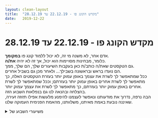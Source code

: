 ```yaml
---
layout: clean-layout
title:  "מקדש הקונג פו - 22.12.19 עד 28.12.19"
date:   2019-12-22
---
```

# מקדש הקונג פו - 22.12.19 עד 28.12.19 
אדם אחר, לא משנה מי זה, לא יכול ללמוד קונג פו <b>במקומך</b>.<br> כלומר, מבחינות מסויימות הוא יכול, אך זה לא יהיה <b>את/ה</b>.<br> גם הטקסטים שאת/ה כותב/ת כאן בעקבות השיעורים שלך, הם שלך, ממך.<br> הם נועדו בראש ובראשונה בשבילך... ולאחר מכן גם בשביל אחרים.<br> ככל שמתאפשר לך לשרת את עצמך באופן עמוק יותר בעזרת הטקסטים האלה, כך מתאפשר לך לשרת אחרים באופן עמוק יותר בעזרתם; וככל שמתאפשר לך לשרת אחרים באופן עמוק יותר בעזרתם, כך מתאפשר לך לשרת את עצמך עמוק יותר.<br> בהצלחה ובהנאה לנו גם בנפלאות השבוע הזה.<br> הבה נרפה, נדרוך את מודעותנו ונאפשר לעצמנו להימנע מלעשות אפילו תזוזה זעירה, שאיננה נובעת באמת מאיתנו, משלוותנו, מהאמת הפנימית העמוקה שלנו.

<details>
                    <summary>משיעורי השבוע של</summary>
                    
                  </details><details>
                    <summary>> > 22.12.2019, א' ערב, "ניסיון משולש</summary>
                    מכעשרים לשבע עד עשר ומשהו עם בועז, בעז, יניב ודרור.<br> <br> ההנחיות החיצוניות היו בעיקר הפנייה לשלשה האצילית <b>עזרה</b>, <b>היעזרות</b> ו<b>עצמאות</b>, בעלת ראשי התיבות הקליטים עה&quot;ע. או הע&quot;ע. או החביב עלי מכולם, עע&quot;ה.<br> עזר לי שנשלחו לכולנו ויכולנו להתייחס אליהן.<br> <br> בזמן שהתקדמתי עם בועז בעזרת &quot;אגרוף ארוך&quot; השלישית, שמתי לב במיוחד לתנועות שיוצרות מהגוף מעין קפיץ-ספירלה ואז מתירות אותו, יש כמה כאלה, שלמות וחלקיות. (רק עכשיו אני מקשר את זה גם למשהו שליעוז <a href=http://www.tapuz.co.il/communa/viewmsgcommuna.asp?communaid=40780&msgid=57502573 target=_blank style=color:blue>שיתף בו פה</a>, בנוגע לסן צ&#39;ן אחרת).<br> בועז ואני נעזרנו בעיקר זה בתשומת הלב של זה תוך ביצוע הפורמה, אבל גם הצבענו זה לזה על דברים מסויימים, בקטנה.<br> כשהשאר הגיעו אספנו מכולנו בקשות עזרה, עברנו למזרח כיכר התרבות ליד הספסלים המעוקלים, ושם קידמנו את עצמנו בסבב פחות או יותר לפי הרשימה.<br> <br> ---<br> <br> כמה מהעבודות שהעברנו לנו ככה:<br> <br> <img src="http://www.timg.co.il/tapuzForum/images/Emo41.gif" alt="|*|"> להכיר ולהשתכן במבוע הענוג של הגוף<br> <br> <img src="http://www.timg.co.il/tapuzForum/images/Emo41.gif" alt="|*|"> גמישות לא כתרגיל מבודד אלא כדרך חיים.<br> (ובכלל, דברים שמודעות מתמשכת אליהם מביאה לכך שייווצרו <b>גם</b> הזדמנויות ייעודיות לטיפול בהם. למשל לנשימה, בדרך כלל ולא רק בזמן ריצה.)<br> <br> <img src="http://www.timg.co.il/tapuzForum/images/Emo41.gif" alt="|*|"> 100 חבטות בכרית בנסיון להישאר מוגן, אפקטיבי וב-easy. <br> (ובכלל, בקרת מאמצים לא פרופורציונליים - למשל כשאני מתרגל פורמה.)<br> <br> <img src="http://www.timg.co.il/tapuzForum/images/Emo41.gif" alt="|*|"> פרה-פיגורציה: אני בשלושה מועדים ב-2020, שבהם פרוייקטים שלי מוגשמים כבר.<br> (אחד מהם, משהו פיננסי, ממש הפתיע אותי. לא הייתי מודע לחשיבות של הפרוייקט הזה בשבילי.)<br> <br> <img src="http://www.timg.co.il/tapuzForum/images/Emo41.gif" alt="|*|"> חוויית היום שלי בשלמותו.<br> (יישמתי את זה בשני האופנים שבהם הבנתי את זה: &quot;שלם&quot;, הזמנה לחוות את כל כל כל היום שלי ללא אפליות, ו&quot;מושלם&quot;, הזמנה לחוות אותו כמושלם.)<br> <br> <img src="http://www.timg.co.il/tapuzForum/images/Emo41.gif" alt="|*|"> ארבע הליכות ההתעמלות באופן זורם ככל יכולתי, תוך שאני שם לב ל&quot;קשרים&quot; שיש/מופיעים בי תוך כדי התרגול ומנסה למוסס אותם.<br> <br> <img src="http://www.timg.co.il/tapuzForum/images/Emo41.gif" alt="|*|"> פרישׂה של התיימנות תנועתית/לחימתית על פני 2020 <br> (בחרתי במעברים נאים ויעילים דרך הקרקע כפי שיהיו בסוף הרבעון הראשון, השני, השלישי והרביעי.)<br> נעמו ועזרו לי השתדלויות של אחרים לפרושׂ להם התיימנות על פני השנה (כבר היו מעט אחרים בשלב זה, אבל הם עזרו לי).<br> <br> <img src="http://www.timg.co.il/tapuzForum/images/Emo41.gif" alt="|*|"> חוויית גוף האור שלי<br> <br> <img src="http://www.timg.co.il/tapuzForum/images/Emo41.gif" alt="|*|"> שילוב של מאמץ והנאה<br> (נכונות להישאר במאמץ מוגבר לאורך זמן, ולעדכן את ההתייחסות שלי אליו ואת השימוש שלי בו תוך כדי העבודה.)<br> <br> <img src="http://www.timg.co.il/tapuzForum/images/Emo41.gif" alt="|*|"> כוכבת הכוכבות, עבודת העבודות, היתה לי היום עבודה שניתנה כמענה לבקשת העזרה של אחד מאיתנו &quot;לא להיות מופעל על ידי רגשות נמוכים כגון אשמה ופחד&quot;.<br> הנגשתי לי את השלשה<b>עצמי</b>, <b>התנגדות</b> ו<b>כניעה</b>.<br> <b>עצמי</b>, כשאני נזכר בקיומי, מפריד את עצמי מיתר הדברים, שב ומוצא את עצמי.<br> <b>התנגדות</b>, למה שאני לא מוכן שיפעיל אותי (כגון קולות מחלישים חיצוניים/פנימיים).<br> <b>כניעה</b>, למה שאני מעוניין להיכנע לו (למשל לחוויית חופש או אושר כשאני מפריד את עצמי מהשאר, או להנאה מעשייה שאני מצליח להעביר את עצמי אליה.)<br> המחשתי לעצמי את יכולתי להיעזר בשלשה הזאת לריפוי, צמיחה ועשייה.<br>
                  </details><details>
                    <summary>ראשון ערב, 22.12.19, "ניסיון משולש</summary>
                    נכחו בשיעור: בועז, בעז, דרור, יניב וריב <br> משך (בקירוב): 19:30 - 22:00<br> <br> 3 דגשים שקיבלנו לפני השיעור: לעזור, להיעזר, להיות בלתי תלויים. בו זמנית, כאיזושהי הכוונה פנימית ולאו דווקא כמשהו שמובחן מבחוץ.<br> נראה לי שהיתה לזה השפעה מסוימת, מיטיבה, על השיעור שלי וההתנהלות שלי בתוכו.<br> <br> עבדתי קצת לבד - חימום, מתיחות. נדמה שהאוטומט אצלי זה להתאמן לבד, ונדרש מאמץ מסוים כדי להיכנס למצב של תקשורת ושיתוף פעולה.<br> כשכולנו היינו שם, בחרנו ביחד מיקום אחר - חצאי העיגולים מבטון באזור הרחבה של הבימה, ונענו אליו.<br> <br> שיתפנו בדברים שרוצים עזרה לגביהם, עד שצברנו 10 נושאים כאלה. ביניהם (מה שזכרתי):<br> ראייה,<br> ריפוי,<br> גמישות,<br> פיגוג תחושת איכסה,<br> מעבר דרך הקרקע,<br> התקדמות בהגשמת יעדים,<br> לא להיות מופעל ע&quot;י רגשות נמוכים כמו אשמה ופחד,<br> בעיטות,<br> התרה של פלונטרים רגשיים.<br> <br> עבדנו בסבב של הנחיות, כשכל אחד בתורו יכול להנחות במה שבוחר, או להעביר את התור לבא אחריו. (ניתן גם לקחת לעצמי את התור ואח&quot;כ להחזירו למי שהיה אמור להיות הבא בתור). כמה מהדברים שעשינו (לא בהכרח בסדר הזה):<br> <br> גמישות, שלא דרך מתיחות חיצוניות, אלא דרך עבודה שכללה תשומת לב לגוף והתרווחות ובשילוב תנועות קטנות וקשובות של המפרקים.<br> נסיון להתחבר לשקט הפנימי שמעבר לשכבת הרעש והסבל שאולי נוכחת בנו.<br> מודעות לשתי השכבות בו זמנית, ולכך שיש גם אפשרות שהשכבה של הרעש בתוכנו לא תהיה יותר.<br> בזוגות (תרגלתי עם בועז) - 100 חבטות על כרית כשמנסה לסיים במצב יותר נינוח ועם נשימה רגועה יותר ממתי שהתחלתי.<br> *מתישהו יניב שינה מיקום, או אולי סיים את השיעור שלו, ונשארנו ארבעה.<br> <br> עבודה כלשהי הקשורה בנשימה, תוך כדי כל מיני פעילויות חיצוניות. (לא זוכר בדיוק מה)<br> 3 יעדים שיש לי ל2020 - לראות אותם מוגשמים. היה לי קשה לבחור 3 כאלה (חוסר אמון, פחד לעשות לעצמי &#39;נאחס&#39;).<br> תרגול גמישות בישיבה בפיסוק, במעגל. מתוך הקשבה עמוקה, התרווחות אל התנוחה שנמצאים בה וכדומה.<br> תרגול 4 הליכות התעמלות - כשיש קושי, משהו לא זורם - לראות זאת כאיזשהו קשר שיש להתיר.<br> בישיבה שעונה לאחור, מבט דרך העין הלא דומיננטית אל עבר נקודה במרחק. הרפיית המבט. בשלב מסוים ממש נהניתי לראות תמונה חדה, קצת כמו עם משקפיים.<br> *לקראת סוף השיעור שלי דרור סיים ונשארנו שלושה.<br> <br> לראות את עצמי / את הגוף (לא זוכר בדיוק) כאור.<br> להסתכל על היום שהיה לי כמושלם. אם לא הולך אז על חלקים ממנו. לשתף במשהו שהיה ממש מוצלח ביום הזה.<br> הנאה מהראייה שלנו.<br> למצוא תנועה / מנח גוף מאומץ/ת ולשחק עם גבול הקושי - לצאת ולהכנס אליו להנאתנו. המטרה שזה יהיה נעים ולא מעיק כלל.<br> לקחת תנועה פיזית כלשהי ולמצוא רמות שונות עבורה - רמה שונה לכל רבעון של שנת 2020. התקשיתי בזה בהתחלה עקב חוסר הבנה של המשימה.<br> כשאני מגלה שאני מופעל ע&quot;י רגש כלשהו הנחשב שלילי / נמוך, כגון אשמה או פחד - ניתן להשתמש בשלשה החביבה הזו:<br> מציאת עצמי - כבר בשלב הזה אני מתחיל להשתחרר מההפעלה הרגשית הזו, התנגדות - אני יודע שלא רוצה להיות מופעל כי כבר יש לי את עצמי, אז יכול להגיד &#39;לא&#39; לאותה הפעלה, כניעה - לשמחה, להרגשה הטובה, לחופש.<br> <br> היה יופי!!<br>
                  </details><details>
                    <summary>"משימות מיטיבות", שני ערב, 23.12.1</summary>
                    הרפייה ונעימות בחדר השינה. חושך. יומן השיעורים - התעסקות נינוחה איתו. תקשורת עם עצמי - פשוט מדבר לעצמי ועושה לי נעים. תנועה - גם כן עושה לי נעים, דרכה. שיעור נעים ופשוט.<br> <br> 19:30-20:40
                  </details><details>
                    <summary>ראשון 20:00, 22.12.19 - "ניסיון משולש</summary>
                    ביחד עם ריב, דרור, יניב ובעז<br> מ 18:50 עד 22:00<br> <br> שלוש הנחיות הליבה שקיבלנו במייל:<br>  - לעזור זה לזה<br>  - להיעזר זה בזה<br>  - להיות בלתי תלויים בזה בזה<br> היה לי קל יותר לזכור אותן בתחילת השיעור כשעבדתי לבד ועם ריב. גם בהמשך עשיתי בהן שימוש מועיל מדי פעם. למשל, ברגעים הקצרים שבין ההדרכות לקחתי אחריות ושילבתי תרגולים קצרים.<br> <br> התחלתי את השיעור שלי בחימום נעים ואחרי כמה זמן שיתפתי פעולה עם ריב בתרגול פורמת אגרוף ארוך 3. בכל פעם מישהו ביצע את הפורם והשני התבונן ושיתף במשהו. אחד הדברים שעבדתי עליהם היה ליצור זרימה בתנועה גם כשאני מבצע את הפורם במהירות גבוהה יחסית.<br> <br> כשכולם הגיעו בחרנו את אזור רחבת הבימה כמקום בו נמשיך את השיעור שלנו.<br> יצרנו כולנו מאגר של בקשות עזרה:<br>  - שיפור הראייה<br>  - בריאות<br>  - גמישות<br>  - להינקות מהרגשת איכסה<br>  - לשחרר חלקים קשורים<br>  - להצליח להגשים פרוייקטים בשנת 2020<br>  - הגשמת יעדים<br>  - איך לא להישאב לרגשות נמוכים<br>  - הכנסת רגעי אור ליום יום<br>  - חבטות<br> <br> <br> עשינו מעין סבב הדרכות(ריב, דרור, יניב בעז ואני) כשיש לנו את האפשרות להגיד &quot;עבור&quot;. <br> <br> כמה מההדרכות שעשינו:<br>  - גמישות - התייחסות לזה כאל פעולה שמתרחשת כל הזמן ולא כתרגיל פונקציונלי שאני מקדיש לו זמן מיוחד. זה היה מצויין<br>  - תרגול של 100 חבטות ברציפות לכרית אימון. ניסיון לשמור על נשימה רגועה וללא מאמץ.<br>  - בישיבה - תרגול לשיפור הראייה כאשר מכסים חלקית את העין הדומיננטית.<br>  - הנאה מהראייה שלי. לאפשר לעיניים להיות חופשיות.<br>  - ישיבה בפיסוק רחב. עבודה מתוך נינוחות והרפייה של הגוף.<br>  - תרגול של 4 הליכות ההתעמלות. אם מזהים תקיעויות אז לנסות לשחרר אותן.<br>  - לזהות את השכבה של השקט שנמצאת מתחת לרעש ואח&quot;כ לראות שאין לנו צורך בזו של הרעש.<br>  - לחוות את היום שהיה לנו עד כה כמושלם. אם זה מאתגר אותנו אז אפשר להתחיל בזיהוי של רגעים קצרים כמושלמים.<br> <br> שיעור כיפי ונעים! תודה!<br>
                  </details><details>
                    <summary>שני ערב 23.12.19 "משימות מיטיבות</summary>
                    יום שני שיעור בחדר עבודה שלי תחילת שיעור 19:20 סיום שיעור 21:16 <br> נוכחים: שיר&nbsp;&nbsp;וישי וריב ואסא במקומות שלהם<br> התחלתי מהרפיה ארוכה, הרגשתי את הזרמים בגוף, זרמי&nbsp;&nbsp;אנרגיה וזרמי רווחה של הגוף, זרמים עדינים כמו בועות שמפניה בגוף. המשכתי במנוחה והרפיה לשוחח עם אור ולעשות מספר דברים . המיקוד ברח לי, חזרתי לקרוא בקול את ההנחיות של בן והלכתי שוב להרפיה. הפעם היה עומק שונה. רובד נוסף. היה לי נעים ורך, הגוף רפוי ונעים לי כל כך. חמים לי ומכורבל<br> יומן השעורים-&nbsp;&nbsp;השלב הבא להתפתחות הוא האינטימיות שלי עם עצמי, ברכות ובאינטימיות, אני עם עצמי, אני קוראת לעצמי ללא ההתחשבות בכלל באחרים שמתסכלים בטקסט, קוראים, חושבים או מקשיבים לאימון הזה. אני דואגת לעצמי, מדברת עם עצמי, מסבירה לעצמי ברכות ובאינטימיות ביומן השיעורים. – זהו שלב נוסף בהתפתחות שלי.<br> תקשורת עם עצמי – של בשקט הפנימי- עדינות וטוב , אני טובה לעצמי, אני טובה ורכה עם עצמי. החיפוש אחרי השקט וההרפיה השקט הפנימי .. השקט הנעים בכאן ועכשיו. הקשבתי לקולות השעון המתקתק עכשיו, ברגע זה ותחושות הנעימות שאני חווה בגוף. כמו שבאימונים למדתי להיות בשקט ולא לקשקש , לתקשר עם עצמי בסביבה של שקט פנימי, בטוב וברכות. באהבה לעצמי כמו שיש לי אהבה טוב ורכות לאחרים מסביבי. <br> חזרתי להרפיה ועכשיו הגיע תור התנועה. כאן היה לי הכי קשה, הנחתי לעצמי מלחפש פתרונות והקשבתי. ההקשבה עלתה, ההקשבה כמו שקרול לימדה אותי בנעימות. ההקשבה לגוף, לתחושות הנעימות, להתפתחות בתחושות נעימות בגוף תחושות שהן לא נעימות כנראה התנועה החזקה לא מיטיבה איתי. אבל כרגע השלב הוא בכלל עוד קודם, ללמוד. להקשיב לגוף מה בין נעים ולא נעים ולהתענג על תחושות גוף נעימות. <br> סיימתי את השיעור עם פיהוק ולאות נעימה של הגוף כאן ועכשיו. <br> <br>
                  </details><details>
                    <summary>רביעי לילה 25.12.19 :) ביטלתי את השיעור של</summary>
                    הפעם ונשארתי בבית למנוחה, סידור של דברים, ארגון דברים בבית <img src="http://www.timg.co.il/tapuzForum/images/Emo23.gif" alt="|לב|">
                  </details><details>
                    <summary>"לבל חדש" יום שלישי 9:00 בערב 24.12.201</summary>
                    השיעור התרחש בכפר סבא מתחת לכיפת השמיים והעצים היפים שהיו ברחובות הללו.<br> <a href='https://www.google.com/maps/@32.1770959,34.8974188,3a,75y,339.56h,89.23t/data=!3m6!1e1!3m4!1s-O7ayFoB4-ChYzjyMw_Ezw!2e0!7i13312!8i6656<br> היה' target='_blank' style='color:blue;'>https://www.google.com/maps/@32.1770959,34.8974188,3a,75y,339.56h,89.23t/data=!3m6!1e1!3m4!1s-O7ayFoB4-ChYzjyMw_Ezw!2e0!7i13312!8i6656<br> היה</a> מצויין, אמנם התחיל באיחור ב9:06, אבל הצלחתי להתמקד והיה שיעור איכותי ביותר,שנמשך עד 10:14. <br> קודם כל תודה על ההשגחה מרחוק, או לפחות כך זה הרגיש לי.<br> היו בשיעור כמה דברים מיוחדים ומעניינים: הייתה דמות מנחה שהתייעצתי איתה. היה רצף של עבודה מאוד איכותית, שנמשך מ9:06 ועד 9:36, עם תחושת זרימה מאוד גדולה, הייתה עבודה יפה עם דימויים שונים. הייתה סדרת של תנועות שהמצאתי תחת הנחיית המנחה. 6 אגרופי הערפל, כאשר כל תנועה חיצונית פתחה מעגל של שיפור איכות פנימית. התנועות היו אגרוף עליון -שיפור בריאות, אגרוף הפוך צידי עליון, הרפיה-&nbsp;&nbsp;שני אגרופים היוצאים מקו מותניים יחד עם נשיפה ותנועת אגן- נשימה. הצלפה עם להב של יד שמאל -שחרור. ואגרוף מעגלי מאחורי קו הגב ומשם המעגל ממשיך לאזור המותניים ומשם למעלה בזווית-שוב עבודה על בריאות. בין לבין עשיתי הפסקת מנוחה עם תנועות פנימיות של בריאות. עבודה עם המותניים&nbsp;&nbsp;ואיזור פנימי אנרגטי של כליות ,לאחר מכן התבוננות בחתול בעצים , בכוחות שונים, עבודה עם צ&#39;אקרה תחתונה ופנטזיות לגבי תחושת ביטחון.התבוננות בטבע וברוח. מעט עבודת רגליים מעל עמודי מתכת קטנים שהיו בדרך שולי מדרכה מוגבהים ניתן היה ללכת עליהם. עבודת דמיון איך יראה השבוע החודש השנה הבאים<br>  <br> <br>
                  </details><details>
                    <summary>"ראייה צלולה" רביעי ערב, 25.12.1</summary>
                    לפני השיעור חוויתי מעין הקלה פתאומית ומעין יכולת בחירה לא ללכת לרגע אחר השטויות, וזה עשה לי נעים והביא לי אנרגיה. הסתובבתי לי קצת בסנטר במצב זה. חוקר את הכיף שבלהיות ככה - במעין מפלס חדש.<br> <br> אני, בן וקרן עשינו סבב הנחיות עד שהוא סיים את התערבותו בשיעורנו.<br> <br> אחר כך אני וקרן המשכנו.<br> <br> 16:30 עד שבע ומשהו.
                  </details><details>
                    <summary>"ראייה צלולה" רביעי ערב, 25.12.1</summary>
                    הגעתי קצת מותש אחרי יום עבודה. התחלנו בהנחיה על ראיה, הראיה לא מתרחשת בעיניים. משם המשכנו במעגל קידומים כשכל פעם אחד מאיתנו מקדם את האחרים ואז מעביר את &quot;המטה&quot; לבא אחריו, עשינו את זה עד סוף השיעור. היינו אני, נועה, שמואל, וריב. רגע משמעותי בשבילי היה כשעלתה בי תחושה מאוד גולמית של פחד, בצורה שלא הרגשתי כבר הרבה שנים, זה לא היה פחד ממשהו מסוים, וזה העלה איתו כל מיני זכרונות חוויתיים.
                  </details><details>
                    <summary>שני בוקר 23.12.19 - שיעור עצמא</summary>
                    שעת התחלה 07:05 קמתי מאוחר לאחר לילה מאתגר מבחינת השינה. <br> לאחר חזרה מנסיעה לארה״ב, אני מוצא את עצמי מתמודד עם נושא השינה. <br> בין השאר אני זוכה ליקיצות מפתיעות ב 02:00 בלילה, תחושת עייפות כבדה באמצע היום, מלווה בתחושה לאורך חלקים גדולים מהיום שאני ליד, לא לגמרי שם. ג׳ט לג מפואר. <br> מסיבה זו, ההתעוררות המאוחרת הבוקר, היתה מלווה בתחושת שמחה והישג, הצלחתי שוב להירדם (כנראה ב 03:00), ישנתי באמת, עד שעה של קו האורך הזה.<br> חוקר את נקודת המפגש מבחינת האווירה. מנסה להתבונן ולייצב את הקשב שלי. <br> הקשב שלי מעט שונה הבוקר. עבודה תנועתית, עד שאני מרגיש בנוח בנקודת המפגש. החופה של העצים, הרחוב יחסית שקט.<br> באיזשהו שלב מגיעים אליי שלווה, נינוחות ושקט גדולים. לא יציבים. <br> תנועה של מישהו לידי, צפצוף של רכב חולף, מקפיצים אותי בכל פעם. <br> מנסה למצוא שלווה אך להגביר את היציבות שלה. אתגר. שלווה יציבה. <br> מצליח לזהות הרבה נוקשות בעורף, בגב ברגליים. שינוי מיקום לגינת דובנוב. אני יכול להרגיש את האיכויות שלה הבוקר. <br> הגינה ריקה כמעט לחלוטין. חנוכה נר ראשון. <br> עבודה נמוכה מול הרשת, גמישות, מתיחות מהנות של הגב. עבודה עם חמש החיות מלווה בקשב והתבוננות אל שעולה אליי מעצם ביצוע התנועות. עבודה טובה של קשב לראות מה מגיע אליי, מה מתחולל כתוצאה מהביצוע של התנועות השונות. היה מרתק. <br> שינוי מיקום. שקט בתוכי אל מול הרעש של העיר מסביב. <br> מזהה את האתגר של שמירה על השקט אל מול כל הרעש שמסביב. <br> יש בי איזה קול פנימי שאומר שזה לא מסובך, אלא להיפך קל ופשוט. נדרשת חקירה נוספת.<br> בית קפה, השארת עקבות נעימה. סיום שיעור 08:22
                  </details><details>
                    <summary>> > מטאד מתחברת למה שאתה מתא</summary>
                    נהניתי לקרוא, חווה את זה כמעין פיצוי על השיעור שלא עברתי.<br> זה מועיל מאוד ונותן לי פרופורציה לגבי השיעורים שלי.<br> וגם עוזר לי לראות שעברתי גם תהליך, שונה ובמרחב מאוד שונה.<br> כיף.
                  </details><details>
                    <summary>רביעי בוקר 25.12.19 - שיעור עצמא</summary>
                    שעת התחלה 07:25<br> התעוררתי מאוחר. הבוקר היתה לי דווקא תחושת הישג. לילה שלם ללא יקיצות, שמח לראות שיצאתי מהג׳ט לג.<br> לקראת השיעור קיבלנו הנחיות במייל.&nbsp;&nbsp;ההנחיות כללו גם הנחיה של ״הימנעות מלהגיע לנקודת המפגש״. <br> אני שם לב שהניסוח הספציפי יוצר בי איזו אי נוחות קלה. <br> האם זה השימוש בפועל ״להימנע״ שלוחץ על איזשהו כפתור פנימי שלי? <br> משתמש באופציה של שינוי קל של הניסוח. <br> מרגיש ששימוש בנוסח של: ״השיעור שלי הבוקר, יכול להתרחש בכל מקום בו אבחר, למעט נקודת המפגש״ גורם לי להנאה עם תחושת הרפתקה.<br> יוצא מהבית בסיור לאיתור נקודות תרגול מעניינות ליד הבית שלי. <br> כמעט מופתע איך מעולם לא בחרתי לעשות זאת קודם. <br> קשב לבוקר, קשב לצלילים. להעמיק את הצלילות שלי עם כל צעד. ליהנות מהנשימה. <br> בוקר רמת גני חורפי, אפור, מלווה ברוח קרה וחזקה פוגש אותי. <br> שפע של צלילים, מראות ורגשות לא תמיד ברורים. הבוקר פשוט הנחתי להם להיות. <br> רמת גן מרגישה אחרת מתל אביב, בה הלכתי עשרות אם לא מאות פעמים. מין גוון אחר, או שמא זה אני השונה?<br> שיטוט והליכה מהנה, סוג של תיור בשכונה הסמוכה. <br> מה שמנחה אותי הוא קשב ומיקוד משולבים באיזו סקרנות פנימית. <br> תחושה, שמחוברת אצלי לזכרונות מגילאים צעירים מאד. נהנה מהחיבור לילד הסקרן הזה.<br> איתרתי נקודת חמד על גבעה, לא רחוקה מהבית שלי. פיסת טבע ראשונית וסודית מוחבאת וכלואה בין מעגל של בניינים. <br> תרגול תנועתי מהנה. מרגיש שהוא ״פותח״ ומשחרר. מתחבר להרגשה של המקום החדש. <br> משוטט באי החדש והסודי שאיתרתי ומאתר דרך גישה נוספת אל הגבעה. <br> הליכה חזרה תוך העמקת המנוחה. הרבה חום מתוכי, הבוקר הקר לא מטריד. <br> סיום שיעור 08:50
                  </details><details>
                    <summary>> > כיף לקרו</summary>
                    מרגישה שאממם החסרתי שיעור (הייתי בחו&quot;ל) אבל נהניתי לחוות את השיעור שלך באופן וירטואלי.
                  </details><details>
                    <summary>"מיקוד צחור" רביעי בקר 25.12 ,שיעור עצמא</summary>
                    <br> השיעור שלי התחיל בשש וחצי . וערך שעה.<br> קמתי מהמיטה ישר לתוך השיעור ידעתי שאני רוצה לצאת למרות הרוח והאובך.מזמן לא יצאתי להליכת בוקר.&nbsp;&nbsp;&nbsp;&nbsp;<br> לקחתי&nbsp;&nbsp;איתי&nbsp;&nbsp;דף נייר ועיפרון קטן.והייתי חופשייה מציוד.תשומת לב במקומות שונים בגוף לפי הצורך ,ברגע שמקום אחד מקבל תשומת לב הוא מאפשר לי ומפנה אותי לחוש במיקום אחר ,אני מייד נענית לו .<br> מחלצת איברים שונים אחד מהשני (התמתחות-הארכה),מרגישה את הרוח,הרפיה.התחברות למטריצה אנרגטית שעוטפת.וחודרת פנימה,עמוד שידרה,חום נעים בבטן,עורף.האנרגיה אוחזת גם את הגוף הנפשי מאפשרת לו להרפות מהלחץ ולהתרווח.השקט מתגלה ,לאחר צלילים שונים ציוץ של ציפור.<br> ההליכה נמהרת , נוף רחב&nbsp;&nbsp;יפהפה מבצבץ לו&nbsp;&nbsp;,מתישבת למדיטציה ל כמה דקות כשאני יושבת בהתחלה זקופה .מבחינה בשקט,ברגע המיוחד הזה .<br> ממשיכה ללכת&nbsp;&nbsp;&nbsp;&nbsp; רואה צורות&nbsp;&nbsp;וצבעים נעימים ,מאפשרת לצלילים ולריחות להכנס לתוכי.<br> פונה לכאב,מרככת ,נושמת לחסימה מקבלת את הצורה והתחושה של הכאב, את עצמי.&nbsp;&nbsp;&nbsp;&nbsp;<br> תודה<br> <br><br><br><table width='70%' cellpadding='0' cellspacing='0' bgcolor='#C6C7C6'><tr><td height='1'></td></tr></table><br><a href="http://www.tirzafreund.com" target="_blank" rel=nofollow>www.tirzafreund.com</a>
                  </details><details>
                    <summary>> > נהניתי לקרו</summary>
                    הצלחתי לחוות את מה שתיארת וזה היה נעים ומעניק השראה.
                  </details><details>
                    <summary>חמישי 18:00, 26.12.19 - "ביצוע מרהיב</summary>
                    מ17:40 בערך עד 19:30.<br> ביחד עם ריב, אסא ויניב. חלק מהזמן בהנחיית בן.<br> <br> התחלתי בתרגול פורמות בסיסיות. התנסיתי גם בתרגול הפורמות כשאני על כריות כף הרגל. זה היה מעט מאתגר ומרגיש מחובר יותר לאמנות הלחימה. קצת הפתיע אותי שאף פעם לא יצא לי לתרגל את הפורמות באופן הזה...<br> <br> בהמשך תרגלנו ארבעתינו סימוני ידיים עם יד פתוחה לראש של הפרטנר. אחרי כמה דקות הוספנו כפפות. באמירת &quot;החלף&quot; מחליפים תפקידים, באמירת &quot;פרטנרים&quot; מחליפים פרטנרים.<br> כשהייתי בתפקיד של התוקף, ניצלתי את ההזדמנות לתרגל ולשפר את היכולת לצאת ברצף של הסימונים.<br> בהמשך עברנו לעבודה סימולטנית.<br> לשים לב למכשולים שיש בסביבה כמו עמודים, קירות וכו&#39; - גם בכדי להיזהר מהם וגם לזכור שאני יכול להיעזר בהם ככלי לחימתי.<br> לשים לב שלא להגביל את עצמי במהלך העבודה (כמו למשל לעבוד רק עם יד אחת, או ליישם רק הסטה מסויימת) כי אני רוצה להגיב בחופשיות בזמן לחימה. אלא אם כן אני עושה את זה באופן ברור ולזמן מוגדר - אז זה עשוי להיות מועיל מאד.<br> <br> עברנו חמישתנו לשיחה חופשית על ניהול זמן. בהמשך התמקדנו באיכות השיחה ופחות בתוכן.<br> <br> המשך השיעור עם יניב. חלק ממה שעשינו היה הצבת יעדים ליום שישי. הצלחתי להשלים אותם אבל לא במועד שתכננתי :)
                  </details><details>
                    <summary>מאוד מועי</summary>
                    דווקא אחרי שנעדרתי משני השיעורים השבועיים, הקריאה בדיעבד מעצימה את הכרת התודה שלי לכל הטוב והחוכמה האלה.
                  </details><details>
                    <summary>חמישי ערב 26.12.19 "ביצוע מרהיב</summary>
                    מסביביות 17:40 עד לקראת 19:30<br> בתחילת השיעור (ללא סיוע חיצוני) תרגלתי קצת פורמות וקשב לסביבה<br> ואז עם אסא לנסות להגיע אל הראש<br> בהנחיית בן המשכנו בתרגול, ובהמשך שני הצדדים מנסים להגיע אחד אל השני<br> בהמשך עם כפפות (בעקבות מכה ביד שאחד מאתנו קיבל)<br> התייחסויות חשובות:<br> כאשר אני יוצא אל היריב, וכאשר אני חומק/מסיט – אני פועל בתוך הקשר של לחימה ומוגנות מציאותיים כמה שאפשר<br> לשים לב כשאני עוצם עיניים<br> עבודה והתייחסות נכונים ל&quot;פעולות מתוכננות&quot;:<br> באופן כללי בלחימה אין להן מקום והן מגבילות אותי. לחימה יעילה היא דינאמית וקשובה לרגע<br> מצד שני תרגול של הוצאה לפועל של פעולה מתוכננת (חבטה מסויימת, טכניקה מסויימת וכד&#39;) יכולה להיות מועילה מאוד בהקשר הנכון<br> בן נתן דוגמא (בערך משהו כזה) של אדם שמתרגל הליכה תו&quot;כ נשיאת משקל – תרגול שיכול להיות מועיל ומקדם (כמובן כשנעשה במידה הנכונה ובאופן נכון) אך זו לא הדרך בה כדאי לאדם הזה ללכת ביומיום<br> אז בגדול אני רוצה לשים לב כשאני מזהה קול בתוכי מתכנן תכניות ופשוט להרפות מזה ולפעול בחופשיות, פרט למקרים שאני בוחר להיעזר בזה כדי לשדרג יכולות<br> בן גם סיפר שהמורה שלו היה מזהה אצל תלמידיו כאשר במהלך תרגול קרב הם היו מתכננים מהלכים, והוא היה אומר להם להרפות מזה<br>  תו&quot;כ הליכה למיקום אחר, התנסינו בלעטוף את עצמנו במשהו (בדמיון) – למשל גלימה מחממת, או אור לבן מיטיב...&nbsp;&nbsp;או ללבוש משהו שאנחנו רוצים<br> ואז עברנו לקצב ריצה קליל בהנאה, ואז דמיינו שאנו נעים שוב בקצב דומה והפעם באופן משודרג – נעים יותר, מהנה יותר, בריא יותר, ואז נענו בקלילות למיקום חדש<br> <br> ניהלנו שיחה חופשית (אני אסא ריב בועז ובן) בנוגע לניהול זמן<br> נקודות שעלו:<br> התשוקה וההנאה שבלהפוך רעיון שבדמיון למשהו קונקרטי<br> בנוגע לחוויה שיש משהו (שאני רוצה להגשים למשל)&nbsp;&nbsp;שאין לי בטחון לגביו ומעורר בי מצוקה – אם אין לי נסיון בלעבוד עם ולצלוח משהואים כאלה, אז מן הסתם זאת החוויה שלי מול דברים כאלה. עליי לצבור התנסויות והצלחות מול זה על מנת לקבל בטחון ולהתייחס לאתגרים כאלה אחרת, ולהפוך את הרצון למעשי<br> האפשרות המאוד מועילה של להיעזר באדם או בקבוצת אנשים שהתנסתה ומתנסית בהצלחה בהגשמת דברים<br> <br> בהמשך הונחיתי להמשיך את השיעור עם בועז, והתקדמנו עוד קצת בנוגע לניהול זמן. קבענו יעדים פשוטים ליום שישי שעמדתי בחלקם...<br> <br> קיבלתי פוינטר חשוב מבן:<br> לנסות להיות נינוח יותר בגוף. להתרווח... להרגיש את הקושי, המצוקה ואי הנוחות, ועם זאת להתרווח<br> <br>
                  </details><details>
                    <summary>שלישי בוקר - 24.12.19 - "חשיפת השיעור</summary>
                    בגן דובנוב, בן ואני.<br> <br> דבר משמעותי הזכור לי מהשיעור היה שהתבוננתי בטבע שמסביבי ויכולתי להיעזר בו<br> עבורי בכך שהדבר היטיב עם הראייה וההבנה של אותם &quot;מקומות טבע&quot; בתוכי.<br> מקומות טבע פנימיים שנשמרו אותנטיים ולא שונו, נהרסו, או &quot;פונו&quot; על מנת שמבנים<br> מלאכותיים של בני אדם אחרים &quot;ייבנו&quot; שם. תהליכים בטבע, תנועות באותו עולם אמיתי,<br> במערכת גדולה ועוצמתית זו, הדהדה לי גם בתוכי, העצימה, היטיבה ורפאה מרחבים<br> פנימיים בתוכי, בעולמי.<br> <br> תודה רבה ! :)<br>
                  </details><a href="javascript:history.back()">בית</a>